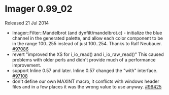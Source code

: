 # Imager 0.99_02

Released 21 Jul 2014

- Imager::Filter::Mandelbrot (and dynfilt/mandelbrot.c) - initialize the blue channel in the generated palette, and allow each color component to be in the range 100..255 instead of just 100..254. Thanks to Ralf Neubauer. [#97086](https://github.com/tonycoz/imager/isssues/97086) 
- revert "improved the XS for i_io_read() and i_io_raw_read()" This caused problems with older perls and didn't provide much of a performance improvement. 
- support Inline 0.57 and later. Inline 0.57 changed the "with" interface. [#97108](https://github.com/tonycoz/imager/isssues/97108) 
- don't define our own MAXINT macro, it conflicts with windows header files and in a few places it was the wrong value to use anyway. [#96425](https://github.com/tonycoz/imager/isssues/96425)
